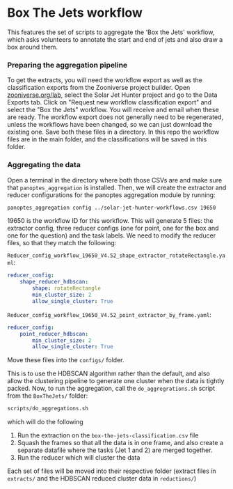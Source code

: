 # Box The Jets workflow

This features the set of scripts to aggregate the 'Box the Jets' workflow, 
which asks volunteers to annotate the start and end of jets and also draw a box around them.

### Preparing the aggregation pipeline
To get the extracts, you will need the workflow export as well as the classification exports from the Zooniverse project builder. Open [zooniverse.org/lab](https://www.zooniverse.org/lab), select the Solar Jet Hunter project and go to the Data Exports tab. Click on "Request new workflow classification export" and select the "Box the Jets" workflow. You will receive and email when these are ready. The workflow export does not generally need to be regenerated, unless the workflows have been changed, so we can just download the existing one. Save both these files in a directory. In this repo the workflow files are in the main folder, and the classifications will be saved in this folder. 

### Aggregating the data
Open a terminal in the directory where both those CSVs are and make sure that `panoptes_aggregation` is installed. Then, we will create the extractor and reducer configurations for the panoptes aggregation module by running:
```bash
panoptes_aggregation config ../solar-jet-hunter-workflows.csv 19650
```

19650 is the workflow ID for this workflow. This will generate 5 files: the extractor config, three reducer configs (one for point, one for the box and one for the question) and the task labels. We need to modify the reducer files, so that they match the following:

`Reducer_config_workflow_19650_V4.52_shape_extractor_rotateRectangle.yaml`:
```yaml
reducer_config:
    shape_reducer_hdbscan:
        shape: rotateRectangle
        min_cluster_size: 2
        allow_single_cluster: True
```


`Reducer_config_workflow_19650_V4.52_point_extractor_by_frame.yaml`:
```yaml
reducer_config:
    point_reducer_hdbscan: 
        min_cluster_size: 2
        allow_single_cluster: True
```

Move these files into the `configs/` folder. 

This is to use the HDBSCAN algorithm rather than the default, and also allow the clustering pipeline to generate one cluster when the data is tightly packed. Now, to run the aggregation, call the `do_aggregrations.sh` script from the `BoxTheJets/` folder:

```bash
scripts/do_aggregations.sh
```

which will do the following

1. Run the extraction on the `box-the-jets-classification.csv` file
2. Squash the frames so that all the data is in one frame, and also create a separate datafile where the tasks (Jet 1 and 2) are merged together.
3. Run the reducer which will cluster the data 

Each set of files will be moved into their respective folder (extract files in `extracts/` and the HDBSCAN 
reduced cluster data in `reductions/`)